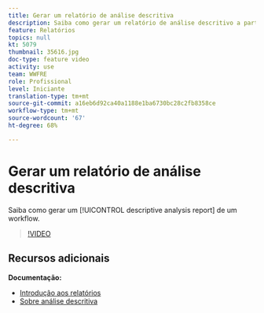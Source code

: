 ```yaml
---
title: Gerar um relatório de análise descritiva
description: Saiba como gerar um relatório de análise descritivo a partir de um fluxo de trabalho no Adobe Campaign Classic.
feature: Relatórios
topics: null
kt: 5079
thumbnail: 35616.jpg
doc-type: feature video
activity: use
team: WWFRE
role: Profissional
level: Iniciante
translation-type: tm+mt
source-git-commit: a16eb6d92ca40a1188e1ba6730bc28c2fb8358ce
workflow-type: tm+mt
source-wordcount: '67'
ht-degree: 68%

---
```



# Gerar um relatório de análise descritiva

Saiba como gerar um [!UICONTROL descriptive analysis report] de um workflow.

>[!VIDEO](https://video.tv.adobe.com/v/35616?quality=12)

## Recursos adicionais

**Documentação:**

* [Introdução aos relatórios](https://docs.adobe.com/content/help/en/campaign-classic/using/reporting/reporting-in-adobe-campaign/about-adobe-campaign-reporting-tools.html)
* [Sobre análise descritiva](https://docs.adobe.com/content/help/en/campaign-classic/using/reporting/analyzing-populations/about-descriptive-analysis.html)

